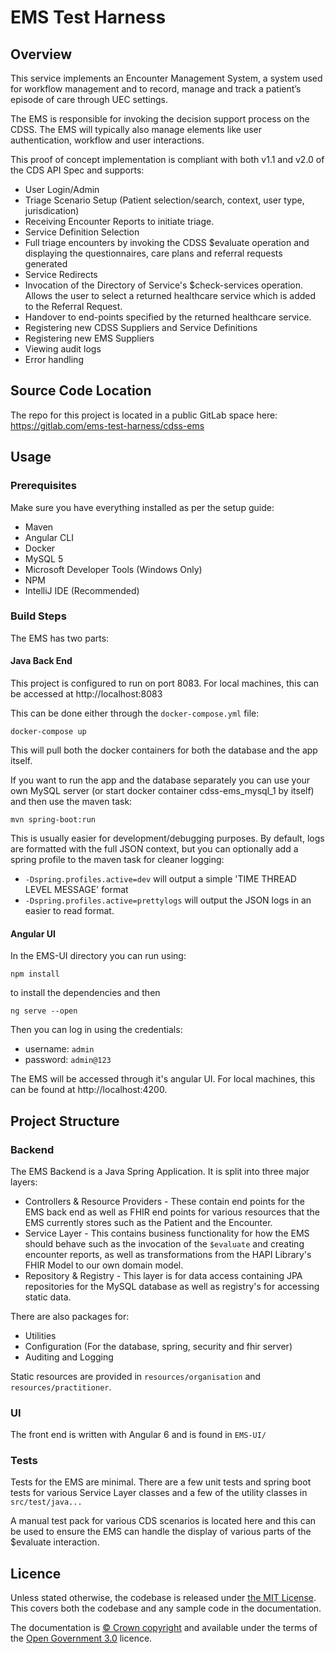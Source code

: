 # EMS Test Harness

## Overview

This service implements an Encounter Management System, a system used for workflow management and to record, manage and track a patient’s episode of care through UEC settings. 

The EMS is responsible for invoking the decision support process on the CDSS. The EMS will typically also manage elements like user authentication, workflow and user interactions.

This proof of concept implementation is compliant with both v1.1 and v2.0 of the CDS API Spec and supports:

- User Login/Admin
- Triage Scenario Setup (Patient selection/search, context, user type, jurisdication)
- Receiving Encounter Reports to initiate triage.
- Service Definition Selection
- Full triage encounters by invoking the CDSS $evaluate operation and displaying the questionnaires, care plans and referral requests generated
- Service Redirects
- Invocation of the Directory of Service's $check-services operation. Allows the user to select a returned healthcare service which is added to the Referral Request.
- Handover to end-points specified by the returned healthcare service.
- Registering new CDSS Suppliers and Service Definitions
- Registering new EMS Suppliers
- Viewing audit logs
- Error handling

## Source Code Location

The repo for this project is located in a public GitLab space here: https://gitlab.com/ems-test-harness/cdss-ems

## Usage

### Prerequisites
Make sure you have everything installed as per the setup guide:
- Maven
- Angular CLI
- Docker
- MySQL 5
- Microsoft Developer Tools (Windows Only)
- NPM
- IntelliJ IDE (Recommended)

### Build Steps
The EMS has two parts:

#### Java Back End
This project is configured to run on port 8083. For local machines, this can be accessed at http://localhost:8083

This can be done either through the `docker-compose.yml` file:

`docker-compose up`

This will pull both the docker containers for both the database and the app itself.

If you want to run the app and the database separately you can use your own MySQL server (or start docker container cdss-ems_mysql_1 by itself) and then use the maven task:

`mvn spring-boot:run`

This is usually easier for development/debugging purposes. By default, logs are formatted with the full JSON context, but you can optionally add a spring profile to the maven task for cleaner logging:

- `-Dspring.profiles.active=dev` will output a simple 'TIME THREAD LEVEL MESSAGE' format
- `-Dspring.profiles.active=prettylogs` will output the JSON logs in an easier to read format.

#### Angular UI
In the EMS-UI directory you can run using:

`npm install` 

to install the dependencies and then

`ng serve --open` 

Then you can log in using the credentials:

- username: `admin`
- password: `admin@123`

The EMS will be accessed through it's angular UI. For local machines, this can be found at http://localhost:4200.

## Project Structure
### Backend
The EMS Backend is a Java Spring Application. It is split into three major layers:

- Controllers & Resource Providers - These contain end points for the EMS back end as well as FHIR end points for various resources that the EMS currently stores such as the Patient and the Encounter.
- Service Layer - This contains business functionality for how the EMS should behave such as the invocation of the `$evaluate` and creating encounter reports, as well as transformations from the HAPI Library's FHIR Model to our own domain model.
- Repository & Registry - This layer is for data access containing JPA repositories for the MySQL database as well as registry's for accessing static data.

There are also packages for:

- Utilities
- Configuration (For the database, spring, security and fhir server)
- Auditing and Logging

Static resources are provided in `resources/organisation` and `resources/practitioner`.

### UI
The front end is written with Angular 6 and is found in `EMS-UI/`

### Tests
Tests for the EMS are minimal. There are a few unit tests and spring boot tests for various Service Layer classes and a few of the utility classes in `src/test/java...`

A manual test pack for various CDS scenarios is located here and this can be used to ensure the EMS can handle the display of various parts of the $evaluate interaction.

## Licence

Unless stated otherwise, the codebase is released under [the MIT License][mit].
This covers both the codebase and any sample code in the documentation.

The documentation is [© Crown copyright][copyright] and available under the terms
of the [Open Government 3.0][ogl] licence.

[rvm]: https://www.ruby-lang.org/en/documentation/installation/#managers
[bundler]: http://bundler.io/
[mit]: LICENCE
[copyright]: http://www.nationalarchives.gov.uk/information-management/re-using-public-sector-information/uk-government-licensing-framework/crown-copyright/
[ogl]: http://www.nationalarchives.gov.uk/doc/open-government-licence/version/3/
